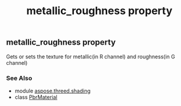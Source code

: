﻿---
title: metallic_roughness property
second_title: Aspose.3D for Python via .NET API References
description: 
type: docs
weight: 200
url: /python-net/aspose.threed.shading/pbrmaterial/metallic_roughness/
is_root: false
---

## metallic_roughness property


Gets or sets the texture for metallic(in R channel) and roughness(in G channel)

### See Also
* module [aspose.threed.shading](../../)
* class [PbrMaterial](/3d/python-net/aspose.threed.shading/pbrmaterial)
